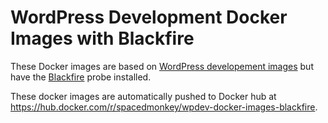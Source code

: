 # WordPress Development Docker Images with Blackfire

These Docker images are based on [WordPress developement images](https://github.com/WordPress/wpdev-docker-images) but have the [Blackfire](https://blackfire.io/) probe installed.

These docker images are automatically pushed to Docker hub at https://hub.docker.com/r/spacedmonkey/wpdev-docker-images-blackfire.
